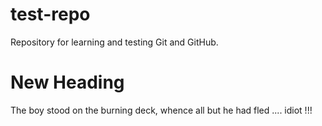 # test-repo
Repository for learning and testing Git and GitHub.

# New Heading
The boy stood on the burning deck, whence all but he had fled .... idiot !!!
